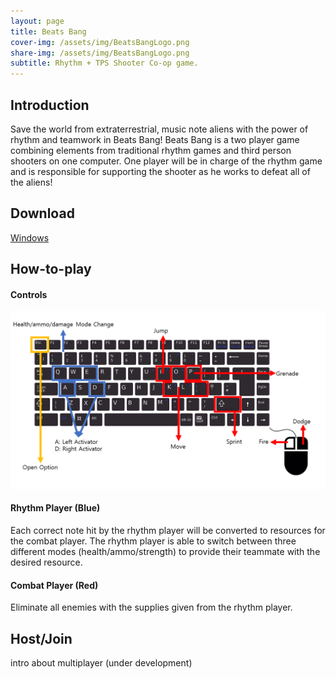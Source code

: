 ```yaml
---
layout: page
title: Beats Bang
cover-img: /assets/img/BeatsBangLogo.png
share-img: /assets/img/BeatsBangLogo.png
subtitle: Rhythm + TPS Shooter Co-op game.
---
```


## Introduction
Save the world from extraterrestrial, music note aliens with the power of rhythm and teamwork in Beats Bang! Beats Bang is a two player game combining elements from traditional rhythm games and third person shooters on one computer. One player will be in charge of the rhythm game and is responsible for supporting the shooter as he works to defeat all of the aliens! 

## Download
[Windows](https://drive.google.com/file/d/1aHPHHQnGQ-lkobXxp5XztXxD8QSbJTG9/view?usp=sharing)

## How-to-play

#### Controls
![instruction](./assets/img/instruction.PNG)

#### Rhythm Player (Blue)
Each correct note hit by the rhythm player will be converted to resources for the combat player. The rhythm player is able to switch between three different modes (health/ammo/strength) to provide their teammate with the desired resource.

#### Combat Player (Red)
Eliminate all enemies with the supplies given from the rhythm player.

## Host/Join 
intro about multiplayer (under development)
